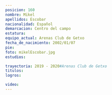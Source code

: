 ```yaml
---
posicion: 160
nombre: Mikel
apellidos: Escobar
nacionalidad: Español
demarcacion: Centro del campo
estatura:
equipo_actual: Arenas Club de Getxo
fecha_de_nacimiento: 2002/01/07
pie:
foto: mikelEscobar.jpg
estudios:

trayectoria: 2019 - 2020#Arenas Club de Getxo
titulos:
logros:

video:
---
```

